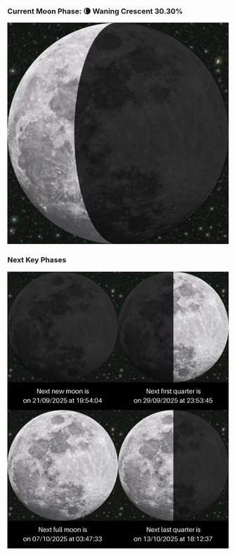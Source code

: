 ### Current Moon Phase: 🌘 Waning Crescent 30.30%
![Moon Phase](moonphase.png)
### Next Key Phases
![Gallery](gallery.png)